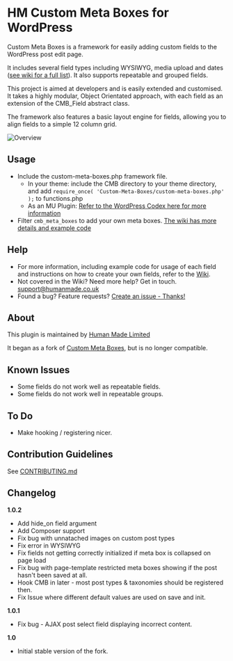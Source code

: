 # HM Custom Meta Boxes for WordPress

Custom Meta Boxes is a framework for easily adding custom fields  to the WordPress post edit page.

It includes several field types including WYSIWYG, media upload and dates ([see wiki for a full list](https://github.com/humanmade/Custom-Meta-Boxes/wiki)). It also supports repeatable and grouped fields.

This project is aimed at developers and is easily extended and customised. It takes a highly modular, Object Orientated approach, with each field as an extension of the CMB_Field abstract class.

The framework also features a basic layout engine for fields, allowing you to align fields to a simple 12 column grid.

![Overview](https://f.cloud.github.com/assets/494927/386456/1ea0d6f6-a6a7-11e2-88ab-ce6497c2b757.png)

## Usage

* Include the custom-meta-boxes.php framework file.
  * In your theme: include the CMB directory to your theme directory, and add `require_once( 'Custom-Meta-Boxes/custom-meta-boxes.php' );` to functions.php
  * As an MU Plugin: [Refer to the WordPress Codex here for more information](http://codex.wordpress.org/Must_Use_Plugins)
* Filter `cmb_meta_boxes` to add your own meta boxes. [The wiki has more details and example code](https://github.com/humanmade/Custom-Meta-Boxes/wiki/Create-a-Meta-Box)

## Help

* For more information, including example code for usage of each field and instructions on how to create your own fields, refer to the [Wiki](https://github.com/humanmade/Custom-Meta-Boxes/wiki/).
* Not covered in the Wiki? Need more help? Get in touch. support@humanmade.co.uk
* Found a bug? Feature requests? [Create an issue - Thanks!](https://github.com/humanmade/Custom-Meta-Boxes/issues/new)

## About

This plugin is maintained by [Human Made Limited](http://hmn.md)

It began as a fork of [Custom Meta Boxes](https://github.com/jaredatch/Custom-Metaboxes-and-Fields-for-WordPress), but is no longer compatible.

## Known Issues
* Some fields do not work well as repeatable fields.
* Some fields do not work well in repeatable groups.

## To Do
* Make hooking / registering nicer.

## Contribution Guidelines ##

See [CONTRIBUTING.md](https://github.com/humanmade/Custom-Meta-Boxes/blob/master/CONTRIBUTING.md)

## Changelog ##

**1.0.2**
* Add hide_on field argument
* Add Composer support
* Fix bug with unnatached images on custom post types
* Fix error in WYSIWYG
* Fix fields not getting correctly initialized if meta box is collapsed on page load
* Fix bug with page-template restricted meta boxes showing if the post hasn't been saved at all.
* Hook CMB in later - most post types & taxonomies should be registered then.
* Fix Issue where different default values are used on save and init.

**1.0.1**
* Fix bug - AJAX post select field displaying incorrect content.

**1.0**
* Initial stable version of the fork.
